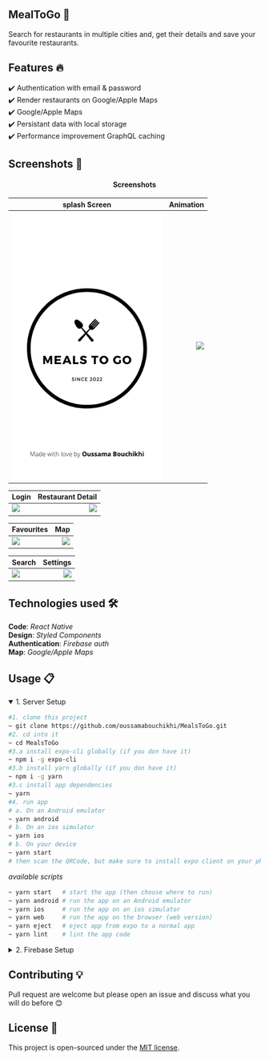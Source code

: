 ## MealToGo 🎯

Search for restaurants in multiple cities and, get their details and save your favourite restaurants.

## Features 🔥

✔️ Authentication with email & password <br />
✔️ Render restaurants on Google/Apple Maps <br />
✔️ Google/Apple Maps <br />
✔️ Persistant data with local storage <br />
✔️ Performance improvement GraphQL caching <br />

## Screenshots 📸

<h4 align="center">Screenshots</h4>

| splash Screen                               | Animation                                           |
|---------------------------------------------|----------------------------------------------------:|
| <img src="assets/splash.png" width="300" /> | <img src="screenshots/animation.gif" width="300" /> |

| Login                                           | Restaurant Detail                                           |
|-------------------------------------------------|------------------------------------------------------------:|
| <img src="screenshots/login.gif" width="300" /> | <img src="screenshots/restaurant-detail.gif" width="300" /> |

| Favourites                                           | Map                                           |
|------------------------------------------------------|----------------------------------------------:|
| <img src="screenshots/favourites.gif" width="300" /> | <img src="screenshots/map.gif" width="300" /> |

| Search                                           | Settings                                           |
|--------------------------------------------------|---------------------------------------------------:|
| <img src="screenshots/search.gif" width="300" /> | <img src="screenshots/settings.gif" width="300" /> |




## Technologies used 🛠️

**Code**: _React Native_<br />
**Design**: _Styled Components_<br />
**Authentication**: _Firebase auth_<br />
**Map**: _Google/Apple Maps_<br />

## Usage 📋

<details open>
<summary>1. Server Setup</summary>

```bash
#1. clone this project
~ git clone https://github.com/oussamabouchikhi/MealsToGo.git
#2. cd into it
~ cd MealsToGo
#3.a install expo-cli globally (if you don have it)
~ npm i -g expo-cli
#3.b install yarn globally (if you don have it)
~ npm i -g yarn
#3.c install app dependencies
~ yarn
#4. run app
# a. On an Android emulator
~ yarn android
# b. On an ios simulator
~ yarn ios
# b. On your device
~ yarn start
# then scan the QRCode, but make sure to install expo client on your phone

```

_available scripts_

```bash
~ yarn start   # start the app (then choose where to run)
~ yarn android # run the app on an Android emulator
~ yarn ios     # run the app on an ios simulator
~ yarn web     # run the app on the browser (web version)
~ yarn eject   # eject app from expo to a normal app
~ yarn lint    # lint the app code
```

</details>

<details>
<summary>2. Firebase Setup</summary>
  
<details>
<summary>A. Create a Firebase Project</summary>

First, head over to [Firabse](https://firebase.google.com/). Tap on `+ Add a project` to Create a new project
![Firebase](screenshots/firebase-console.png)


Give it a name <br/>
![Firebase](screenshots/firebase-create-project-1.png)

Turn off Analytics. Then click on `Create a project` <br/>
![Firebase](screenshots/firebase-create-project-2.png)

And now your project is ready  <br/>
![Firebase](screenshots/firebase-project.png)

</details>
    
    
<details>
<summary>B. Setup Authentication</summary>
     
Click on `Get started` <br/>
![Firebase](screenshots/firebase-auth-1.png)

This is all types of authentication that we have, we want to enable the `Emai/Password` option to allow our users to sign-in with their email and password <br/>
![Firebase](screenshots/firebase-auth-2.png)

Click on it and then enable the option, then click `Save` <br/>
![Firebase](screenshots/firebase-auth-3.png)

Now it is Enabled <br/>
![Firebase](screenshots/firebase-auth-4.png)

</details>

  <details>
<summary>C. Setup Firebase on the App</summary>
  Remember to replace the `firebaseConfig` variable in your `App.js` with your own config object from the firebase dashboard! Navigate to the project settings and scroll down to the config code. Copy the object in the code and replace the variable in your cloned code. <br/>

  
  You need to fill the config object with our project info from firebase <br/>
![Firebase](screenshots/firebase-project-1.png)
  
  Scroll down to the bottom, and select the 3rd option `</>` (which is the web sdk, because we’re using React native) <br/>
![Firebase](screenshots/firebase-project-2.png)
  
  Then add a nickname and register your app <br/>
![Firebase](screenshots/firebase-project-3.png)
  
  And here you can find your project info, copy them then paste them in your app <br/>
![Firebase](screenshots/firebase-project-4.png)

</details>
  

</details>

## Contributing 💡

Pull request are welcome but please open an issue and discuss what you will do before 😊

## License 📄

This project is open-sourced under the [MIT license](https://opensource.org/licenses/MIT).
